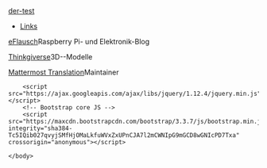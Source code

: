 <html lang="en">
    <head>
        <meta charset="utf-8">
        <meta http-equiv="X-UA-Compatible" content="IE=edge">
        <meta name="viewport" content="width=device-width, initial-scale=1">
        <!-- The above 3 meta tags *must* come first in the head; any other head content must come *after* these tags -->
        <meta name="description" content="der-test on github">
        <meta name="author" content="Tim Estermann">
        <title>der-test.github.io</title>
        <!-- FAVICONS etc -->
        <link rel="icon" href="./images/favicon.ico">
        <link rel="apple-touch-icon" sizes="57x57" href="./images/apple-icon-57x57.png">
        <link rel="apple-touch-icon" sizes="60x60" href="./images/apple-icon-60x60.png">
        <link rel="apple-touch-icon" sizes="72x72" href="./images/apple-icon-72x72.png">
        <link rel="apple-touch-icon" sizes="76x76" href="./images/apple-icon-76x76.png">
        <link rel="apple-touch-icon" sizes="114x114" href="./images/apple-icon-114x114.png">
        <link rel="apple-touch-icon" sizes="120x120" href="./images/apple-icon-120x120.png">
        <link rel="apple-touch-icon" sizes="144x144" href="./images/apple-icon-144x144.png">
        <link rel="apple-touch-icon" sizes="152x152" href="./images/apple-icon-152x152.png">
        <link rel="apple-touch-icon" sizes="180x180" href="./images/apple-icon-180x180.png">
        <link rel="icon" type="image/png" sizes="192x192"  href="./images/android-icon-192x192.png">
        <link rel="icon" type="image/png" sizes="32x32" href="./images/favicon-32x32.png">
        <link rel="icon" type="image/png" sizes="96x96" href="./images/favicon-96x96.png">
        <link rel="icon" type="image/png" sizes="16x16" href="./images/favicon-16x16.png">
        <link rel="manifest" href="./images/manifest.json">
        <meta name="msapplication-TileColor" content="#ffffff">
        <meta name="msapplication-TileImage" content="./images/ms-icon-144x144.png">
        <meta name="theme-color" content="#ffffff">
        <!-- /FAVICONS -->
        <!-- Bootstrap CDN from http://getbootstrap.com/getting-started/#download-->
        <!-- Latest compiled and minified CSS & Optional theme-->
        <link rel="stylesheet" href="https://maxcdn.bootstrapcdn.com/bootstrap/3.3.7/css/bootstrap.min.css" integrity="sha384-BVYiiSIFeK1dGmJRAkycuHAHRg32OmUcww7on3RYdg4Va+PmSTsz/K68vbdEjh4u" crossorigin="anonymous">
        <link rel="stylesheet" href="https://maxcdn.bootstrapcdn.com/bootstrap/3.3.7/css/bootstrap-theme.min.css" integrity="sha384-rHyoN1iRsVXV4nD0JutlnGaslCJuC7uwjduW9SVrLvRYooPp2bWYgmgJQIXwl/Sp" crossorigin="anonymous">
        <!-- /Bootstrap CDN -->
        <!-- Custom styles for this template -->
        <link rel="stylesheet" href="der-test.css">
        <!-- HTML5 shim and Respond.js for IE8 support of HTML5 elements and media queries -->
        <!--[if lt IE 9]>
<script src="https://oss.maxcdn.com/html5shiv/3.7.3/html5shiv.min.js"></script>
<script src="https://oss.maxcdn.com/respond/1.4.2/respond.min.js"></script>
<![endif]-->
    </head>
    <body>
        <!-- Navigation -->
        <nav class="navbar navbar-inverse navbar-fixed-top">
            <div class="container">
                <div class="navbar-header">
                    <a class="navbar-brand" href="#">der-test</a>
                </div>
                <div id="navbar" class="collapse navbar-collapse">
                    <ul class="nav navbar-nav">
                        <!-- <li class="active"><a href="#links">Links</a></li> -->
                        <li><a href="#links">Links</a></li>
                    </ul>
                </div><!--/.nav-collapse -->
            </div>
        </nav>
        <!-- /Navigation -->
        <div class="container">
            <div class="content">
                <div class="links">
                    <!-- LINKS -->
                    <p class="li"><a href="https://eflausch.wordpress.com">eFlausch</a>Raspberry Pi- und Elektronik-Blog</p>
                    <p class="li"><a href="https://thingiverse.com/der_test">Thinkgiverse</a>3D--Modelle</p>
                    <p class="li"><a href="https://docs.mattermost.com/developer/localization.html">Mattermost Translation</a>Maintainer</p>
                    <!-- /LINKS -->
                </div>
            </div> <!-- /.content-->
        </div><!-- /.container -->


<!-- jQuery (necessary for Bootstrap's JavaScript plugins) -->
        <script src="https://ajax.googleapis.com/ajax/libs/jquery/1.12.4/jquery.min.js"></script>
        <!-- Bootstrap core JS -->
        <script src="https://maxcdn.bootstrapcdn.com/bootstrap/3.3.7/js/bootstrap.min.js" integrity="sha384-Tc5IQib027qvyjSMfHjOMaLkfuWVxZxUPnCJA7l2mCWNIpG9mGCD8wGNIcPD7Txa" crossorigin="anonymous"></script>

    </body>
</html>

<!-- LINKS-EXAMPLE
<h3 id="example">Example</h3>
<ul class="links">
<p class="li"><a href=""></a></p>
</ul>
/LINKS-EXAMPLE-->
